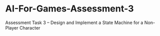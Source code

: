 # AI-For-Games-Assessment-3
Assessment Task 3 – Design and Implement a State Machine for a Non-Player Character
